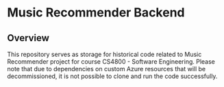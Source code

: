 # Music Recommender Backend

## Overview

This repository serves as storage for historical code related to Music Recommender project for course CS4800 - Software Engineering. Please note that due to dependencies on custom Azure resources that will be decommissioned, it is not possible to clone and run the code successfully.
